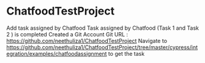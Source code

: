 # ChatfoodTestProject
Add task assigned by Chatfood
Task assigned by Chatfood (Task 1 and Task 2 ) is completed
Created a Git Account 
Git URL : https://github.com/neethuliza1/ChatfoodTestProject
Navigate to https://github.com/neethuliza1/ChatfoodTestProject/tree/master/cypress/integration/examples/chatfoodassignment to get the task
